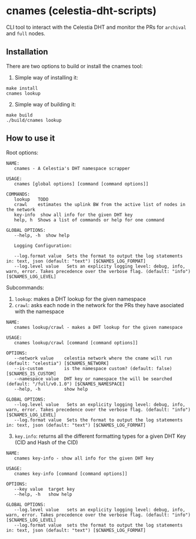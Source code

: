 # cnames (celestia-dht-scripts)
CLI tool to interact with the Celestia DHT and monitor the PRs for `archival` and `full` nodes.

## Installation
There are two options to build or install the cnames tool:

1. Simple way of installing it:
```
make install
cnames lookup
```


2. Simple way of building it:
```
make build
./build/cnames lookup
```

## How to use it

Root options:
```
NAME:
   cnames - A Celestia's DHT namespace scrapper

USAGE:
   cnames [global options] [command [command options]]

COMMANDS:
   lookup   TODO
   crawl    estimates the uplink BW from the active list of nodes in the network
   key-info  show all info for the given DHT key
   help, h  Shows a list of commands or help for one command

GLOBAL OPTIONS:
   --help, -h  show help

   Logging Configuration:

   --log.format value  Sets the format to output the log statements in: text, json (default: "text") [$CNAMES_LOG_FORMAT]
   --log.level value   Sets an explicity logging level: debug, info, warn, error. Takes precedence over the verbose flag. (default: "info") [$CNAMES_LOG_LEVEL]
```

Subcommands:
1. `lookup`: makes a DHT lookup for the given namespace
2. `crawl`: asks each node in the network for the PRs they have asociated with the namespace

```
NAME:
   cnames lookup/crawl - makes a DHT lookup for the given namespace

USAGE:
   cnames lookup/crawl [command [command options]]

OPTIONS:
   --network value    celestia network where the cname will run (default: "celestia") [$CNAMES_NETWORK]
   --is-custom        is the namespace custom? (default: false) [$CNAMES_IS_CUSTOM]
   --namespace value  DHT key or namespace the will be searched (default: "/full/v0.1.0") [$CNAMES_NAMESPACE]
   --help, -h         show help

GLOBAL OPTIONS:
   --log.level value   Sets an explicity logging level: debug, info, warn, error. Takes precedence over the verbose flag. (default: "info") [$CNAMES_LOG_LEVEL]
   --log.format value  Sets the format to output the log statements in: text, json (default: "text") [$CNAMES_LOG_FORMAT]
```

3. `key.info`: returns all the different formatting types for a given DHT Key (CID and Hash of the CID)  

```
NAME:
   cnames key-info - show all info for the given DHT key

USAGE:
   cnames key-info [command [command options]]

OPTIONS:
   --key value  target key
   --help, -h   show help

GLOBAL OPTIONS:
   --log.level value   sets an explicity logging level: debug, info, warn, error. Takes precedence over the verbose flag. (default: "info") [$CNAMES_LOG_LEVEL]
   --log.format value  sets the format to output the log statements in: text, json (default: "text") [$CNAMES_LOG_FORMAT]
```


